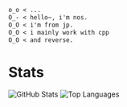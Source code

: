 ```markdown
o_o < ...  
O_- < hello~, i'm nos.  
O_O < i'm from jp.  
O_O < i mainly work with cpp
O_O < and reverse.
```
# Stats
![GitHub Stats](https://github-readme-stats-ictiguq0q-nosdayo.vercel.app/api?username=nosdayoo&show_icons=true&theme=radical&count_private=true&include_all_commits=true)
![Top Languages](https://github-readme-stats-ictiguq0q-nosdayo.vercel.app/api/top-langs/?username=nosdayoo&layout=compact&theme=radical)
